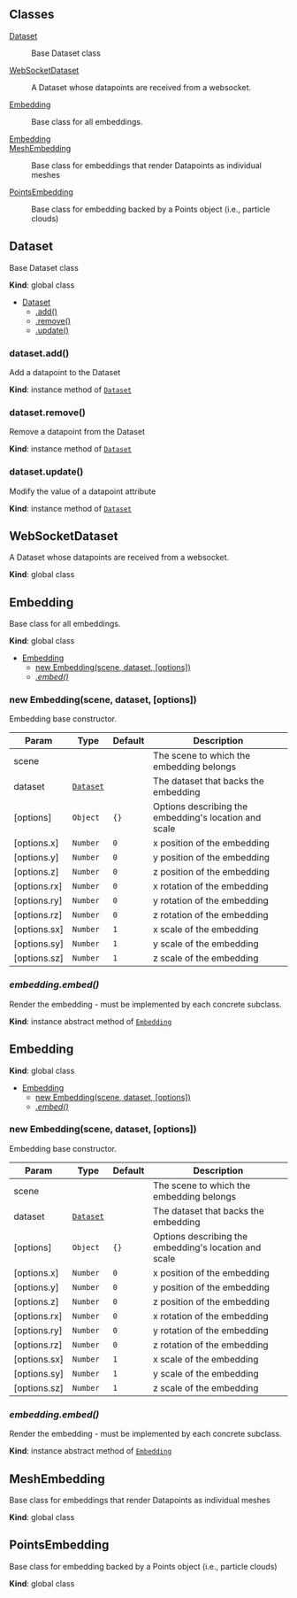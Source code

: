 ## Classes

<dl>
<dt><a href="#Dataset">Dataset</a></dt>
<dd><p>Base Dataset class</p>
</dd>
<dt><a href="#WebSocketDataset">WebSocketDataset</a></dt>
<dd><p>A Dataset whose datapoints are received from a websocket.</p>
</dd>
<dt><a href="#Embedding">Embedding</a></dt>
<dd><p>Base class for all embeddings.</p>
</dd>
<dt><a href="#Embedding">Embedding</a></dt>
<dd></dd>
<dt><a href="#MeshEmbedding">MeshEmbedding</a></dt>
<dd><p>Base class for embeddings that render Datapoints as individual meshes</p>
</dd>
<dt><a href="#PointsEmbedding">PointsEmbedding</a></dt>
<dd><p>Base class for embedding backed by a Points object (i.e., particle clouds)</p>
</dd>
</dl>

<a name="Dataset"></a>

## Dataset
Base Dataset class

**Kind**: global class  

* [Dataset](#Dataset)
    * [.add()](#Dataset+add)
    * [.remove()](#Dataset+remove)
    * [.update()](#Dataset+update)

<a name="Dataset+add"></a>

### dataset.add()
Add a datapoint to the Dataset

**Kind**: instance method of <code>[Dataset](#Dataset)</code>  
<a name="Dataset+remove"></a>

### dataset.remove()
Remove a datapoint from the Dataset

**Kind**: instance method of <code>[Dataset](#Dataset)</code>  
<a name="Dataset+update"></a>

### dataset.update()
Modify the value of a datapoint attribute

**Kind**: instance method of <code>[Dataset](#Dataset)</code>  
<a name="WebSocketDataset"></a>

## WebSocketDataset
A Dataset whose datapoints are received from a websocket.

**Kind**: global class  
<a name="Embedding"></a>

## Embedding
Base class for all embeddings.

**Kind**: global class  

* [Embedding](#Embedding)
    * [new Embedding(scene, dataset, [options])](#new_Embedding_new)
    * *[.embed()](#Embedding+embed)*

<a name="new_Embedding_new"></a>

### new Embedding(scene, dataset, [options])
Embedding base constructor.


| Param | Type | Default | Description |
| --- | --- | --- | --- |
| scene |  |  | The scene to which the embedding belongs |
| dataset | <code>[Dataset](#Dataset)</code> |  | The dataset that backs the embedding |
| [options] | <code>Object</code> | <code>{}</code> | Options describing the embedding's location and scale |
| [options.x] | <code>Number</code> | <code>0</code> | x position of the embedding |
| [options.y] | <code>Number</code> | <code>0</code> | y position of the embedding |
| [options.z] | <code>Number</code> | <code>0</code> | z position of the embedding |
| [options.rx] | <code>Number</code> | <code>0</code> | x rotation of the embedding |
| [options.ry] | <code>Number</code> | <code>0</code> | y rotation of the embedding |
| [options.rz] | <code>Number</code> | <code>0</code> | z rotation of the embedding |
| [options.sx] | <code>Number</code> | <code>1</code> | x scale of the embedding |
| [options.sy] | <code>Number</code> | <code>1</code> | y scale of the embedding |
| [options.sz] | <code>Number</code> | <code>1</code> | z scale of the embedding |

<a name="Embedding+embed"></a>

### *embedding.embed()*
Render the embedding - must be implemented by each concrete subclass.

**Kind**: instance abstract method of <code>[Embedding](#Embedding)</code>  
<a name="Embedding"></a>

## Embedding
**Kind**: global class  

* [Embedding](#Embedding)
    * [new Embedding(scene, dataset, [options])](#new_Embedding_new)
    * *[.embed()](#Embedding+embed)*

<a name="new_Embedding_new"></a>

### new Embedding(scene, dataset, [options])
Embedding base constructor.


| Param | Type | Default | Description |
| --- | --- | --- | --- |
| scene |  |  | The scene to which the embedding belongs |
| dataset | <code>[Dataset](#Dataset)</code> |  | The dataset that backs the embedding |
| [options] | <code>Object</code> | <code>{}</code> | Options describing the embedding's location and scale |
| [options.x] | <code>Number</code> | <code>0</code> | x position of the embedding |
| [options.y] | <code>Number</code> | <code>0</code> | y position of the embedding |
| [options.z] | <code>Number</code> | <code>0</code> | z position of the embedding |
| [options.rx] | <code>Number</code> | <code>0</code> | x rotation of the embedding |
| [options.ry] | <code>Number</code> | <code>0</code> | y rotation of the embedding |
| [options.rz] | <code>Number</code> | <code>0</code> | z rotation of the embedding |
| [options.sx] | <code>Number</code> | <code>1</code> | x scale of the embedding |
| [options.sy] | <code>Number</code> | <code>1</code> | y scale of the embedding |
| [options.sz] | <code>Number</code> | <code>1</code> | z scale of the embedding |

<a name="Embedding+embed"></a>

### *embedding.embed()*
Render the embedding - must be implemented by each concrete subclass.

**Kind**: instance abstract method of <code>[Embedding](#Embedding)</code>  
<a name="MeshEmbedding"></a>

## MeshEmbedding
Base class for embeddings that render Datapoints as individual meshes

**Kind**: global class  
<a name="PointsEmbedding"></a>

## PointsEmbedding
Base class for embedding backed by a Points object (i.e., particle clouds)

**Kind**: global class  
